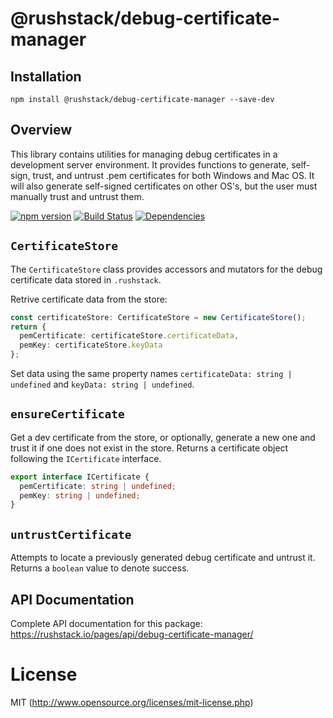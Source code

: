 # @rushstack/debug-certificate-manager

## Installation

`npm install @rushstack/debug-certificate-manager --save-dev`

## Overview

This library contains utilities for managing debug certificates in a development server environment. It provides functions to generate, self-sign, trust, and untrust .pem certificates for both Windows and Mac OS. It will also generate self-signed certificates on other OS's, but the user must manually trust and untrust them.

[![npm version](https://badge.fury.io/js/%40rushstack%2Fdebug-certificate-manager.svg)](https://badge.fury.io/js/%40rushstack%2Fdebug-certificate-manager)
[![Build Status](https://travis-ci.org/Microsoft/debug-certificate-manager.svg?branch=master)](https://travis-ci.org/Microsoft/debug-certificate-manager) [![Dependencies](https://david-dm.org/Microsoft/debug-certificate-manager.svg)](https://david-dm.org/Microsoft/debug-certificate-manager)


## `CertificateStore`

The `CertificateStore` class provides accessors and mutators for the debug certificate data stored in `.rushstack`.

Retrive certificate data from the store:
```typescript
const certificateStore: CertificateStore = new CertificateStore();
return {
  pemCertificate: certificateStore.certificateData,
  pemKey: certificateStore.keyData
};
```
Set data using the same property names `certificateData: string | undefined` and `keyData: string | undefined`.

## `ensureCertificate`

Get a dev certificate from the store, or optionally, generate a new one and trust it if one does not exist in the store. Returns a certificate object following the `ICertificate` interface.

```typescript
export interface ICertificate {
  pemCertificate: string | undefined;
  pemKey: string | undefined;
}
```

## `untrustCertificate`

Attempts to locate a previously generated debug certificate and untrust it. Returns a `boolean` value to denote success.

## API Documentation

Complete API documentation for this package: https://rushstack.io/pages/api/debug-certificate-manager/

# License

MIT (http://www.opensource.org/licenses/mit-license.php)
